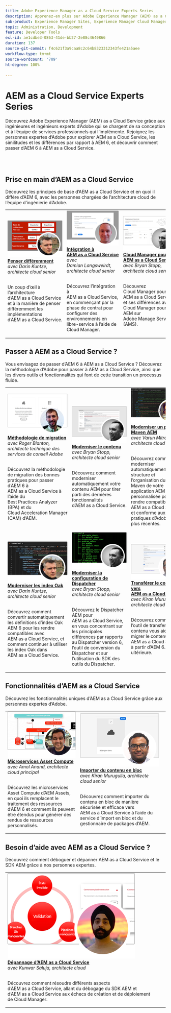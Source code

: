 ```yaml
---
title: Adobe Experience Manager as a Cloud Service Experts Series
description: Apprenez-en plus sur Adobe Experience Manager (AEM) as a Cloud Service grâce aux ingénieures et ingénieurs experts qui se chargent de sa conception et aux services professionnels qui l’implémentent.
sub-product: Experience Manager Sites, Experience Manager Cloud Manager, Experience Manager Assets
topic: Administration, Development
feature: Developer Tools
exl-id: ae1cdbe3-0863-41de-bb27-2e88c4640866
duration: 137
source-git-commit: f4c621f3a9caa8c2c64b8323312343fe421a5aee
workflow-type: tm+mt
source-wordcount: '709'
ht-degree: 100%

---
```


# AEM as a Cloud Service Experts Series

Découvrez Adobe Experience Manager (AEM) as a Cloud Service grâce aux ingénieures et ingénieurs experts d’Adobe qui se chargent de sa conception et à l’équipe de services professionnels qui l’implémente. Rejoignez les personnes expertes d’Adobe pour explorer AEM as a Cloud Service, les similitudes et les différences par rapport à AEM 6, et découvrir comment passer d’AEM 6 à AEM as a Cloud Service.

<br/> 
<br/>

## Prise en main d’AEM as a Cloud Service

Découvrez les principes de base d’AEM as a Cloud Service et en quoi il diffère d’AEM 6, avec les personnes chargées de l’architecture cloud de l’équipe d’ingénierie d’Adobe.

<table>
  <tr>
   <td>
      <a href="../../migration/moving-to-aem-as-a-cloud-service/introduction.md">
      <img alt="Penser différemment" src="./assets/thinking-differently.png"/>
      </a>
      <div>
         <a href="../../migration/moving-to-aem-as-a-cloud-service/introduction.md"><strong>Penser différemment</strong></a>
<br/><em>avec Darin Kuntze, architecte cloud senior</em>
      </div>
      <p>
        <br/>
Un coup d’œil à l’architecture d’AEM as a Cloud Service et à la manière de penser différemment les implémentations d’AEM as a Cloud Service.
      </p>
     </td>   
     <td>
      <a href="../../migration/moving-to-aem-as-a-cloud-service/onboarding.md">
      <img alt="Intégrer à AEM as a Cloud Service" src="./assets/onboarding.png"/>
      </a>
      <div>
         <a href="../../migration/moving-to-aem-as-a-cloud-service/onboarding.md"><strong>Intégration à AEM as a Cloud Service</strong></a>
<br/><em>avec Damian Langsweirdt, architecte cloud senior</em>
      </div>
      <p>
        <br/>
Découvrez l’intégration à AEM as a Cloud Service, en commençant par la phase de contrat pour configurer des environnements en libre-service à l’aide de Cloud Manager.
      </p>
   </td>     
   </td>   
     <td>
      <a href="../../migration/moving-to-aem-as-a-cloud-service/cloud-manager.md">
      <img alt="Cloud Manager" src="./assets/cloud-manager.png"/>
      </a>
      <div>
         <a href="../../migration/moving-to-aem-as-a-cloud-service/cloud-manager.md"><strong>Cloud Manager pour AEM as a Cloud Service</strong></a>
<br/><em>avec Bryan Stopp, architecte cloud senior</em>
      </div>
      <p>
        <br/>
Découvrez Cloud Manager pour AEM as a Cloud Service et ses différences avec Cloud Manager pour AEM sur Adobe Manage Services (AMS).
      </p>
   </td> 
  </tr>
</table>

## Passer à AEM as a Cloud Service ?

Vous envisagez de passer d’AEM 6 à AEM as a Cloud Service ? Découvrez la méthodologie d’Adobe pour passer à AEM as a Cloud Service, ainsi que les divers outils et fonctionnalités qui font de cette transition un processus fluide.

<table>
  <tr>
   <td>
      <a href="../../migration/moving-to-aem-as-a-cloud-service/bpa-and-cam.md" target="_aem-experts-series-video">
      <img alt="La méthodologie de migration" src="./assets/bpa-and-cam.png"/>
      </a>
      <div>
         <a href="../../migration/moving-to-aem-as-a-cloud-service/bpa-and-cam.md" target="_aem-experts-series-video"><strong>Méthodologie de migration</strong></a>
<br/><em>avec Roger Blanton, architecte technique des services de conseil Adobe</em>
      </div>
      <p>
        <br/>
Découvrez la méthodologie de migration des bonnes pratiques pour passer d’AEM 6 à AEM as a Cloud Service à l’aide du Best Practices Analyzer (BPA) et du Cloud Acceleration Manager (CAM) d’AEM.
      </p>
   </td>   
     <td>
      <a href="../../migration/moving-to-aem-as-a-cloud-service/aem-modernization-tools.md" target="_aem-experts-series-video">
      <img alt="Moderniser le contenu" src="./assets/aem-modernizer-tools.png"/>
      </a>
      <div>
         <a href="../../migration/moving-to-aem-as-a-cloud-service/aem-modernization-tools.md" target="_aem-experts-series-video"><strong>Moderniser le contenu</strong></a>
<br/><em>avec Bryan Stopp, architecte cloud senior</em>
      </div>
      <p>
        <br/>
Découvrez comment moderniser automatiquement votre contenu AEM pour tirer parti des dernières fonctionnalités d’AEM as a Cloud Service.
      </p>
   </td>     
   </td>   
     <td>
      <a href="../../migration/moving-to-aem-as-a-cloud-service/repository-modernization.md" target="_aem-experts-series-video">
      <img alt="Moderniser un projet Maven AEM" src="./assets/repository-modernizer.png"/>
      </a>
      <div>
         <a href="../../migration/moving-to-aem-as-a-cloud-service/repository-modernization.md" target="_aem-experts-series-video"><strong>Moderniser un projet Maven AEM</strong></a>
<br/><em>avec Varun Mitra, architecte cloud</em>
      </div>
      <p>
        <br/>
Découvrez comment moderniser automatiquement la structure et l’organisation du projet Maven de votre application AEM personnalisée pour la rendre compatible avec AEM as a Cloud Service et conforme aux bonnes pratiques d’Adobe les plus récentes.
      </p>
   </td> 
  </tr>
  <tr>
   <td>
      <a href="../../migration/moving-to-aem-as-a-cloud-service/search-and-indexing.md" target="_aem-experts-series-video">
      <img alt="Moderniser les index Oak" src="./assets/indexes.png"/>
      </a>
      <div>
         <a href="../../migration/moving-to-aem-as-a-cloud-service/search-and-indexing.md" target="_aem-experts-series-video"><strong>Moderniser les index Oak</strong></a>
<br/><em>avec Darin Kuntze, architecte cloud senior</em>
      </div>
      <p>
        <br/>
Découvrez comment convertir automatiquement les définitions d’index Oak AEM 6 pour les rendre compatibles avec AEM as a Cloud Service, et comment continuer à utiliser les index Oak dans AEM as a Cloud Service.
      </p>
   </td>   
     <td>
      <a href="../../migration/moving-to-aem-as-a-cloud-service/dispatcher.md" target="_aem-experts-series-video">
      <img alt="Moderniser la configuration de Dispatcher" src="./assets/dispatcher.png"/>
      </a>
      <div>
         <a href="../../migration/moving-to-aem-as-a-cloud-service/dispatcher.md" target="_aem-experts-series-video"><strong>Moderniser la configuration de Dispatcher</strong></a>
<br/><em>avec Bryan Stopp, architecte cloud senior</em>
      </div>
      <p>
        <br/>
Découvrez le Dispatcher AEM pour AEM as a Cloud Service, en vous concentrant sur les principales différences par rapports au Dispatcher version 6, l’outil de conversion du Dispatcher et sur l’utilisation du SDK des outils du Dispatcher.
      </p>
   </td>     
   </td>   
     <td>
      <a href="../../migration/moving-to-aem-as-a-cloud-service/content-migration/content-transfer-tool.md" target="_aem-experts-series-video">
      <img alt="Transférer le contenu vers AEM as a Cloud Service" src="./assets/content-transfer-tool.png"/>
      </a>
      <div>
         <a href="../../migration/moving-to-aem-as-a-cloud-service/content-migration/content-transfer-tool.md" target="_aem-experts-series-video"><strong>Transférer le contenu vers AEM as a Cloud Service</strong></a>
<br/><em>avec Kiran Murugulla, architecte cloud senior</em>
      </div>
      <p>
        <br/>
Découvrez comment l’outil de transfert de contenu vous aide à migrer le contenu vers AEM as a Cloud Service à partir d’AEM 6.3 et ultérieure.
      </p>
   </td> 
  </tr>  
</table>


## Fonctionnalités d’AEM as a Cloud Service

Découvrez les fonctionnalités uniques d’AEM as a Cloud Service grâce aux personnes expertes d’Adobe.

<table>
  <tr>
   <td>
      <a href="../../migration/moving-to-aem-as-a-cloud-service/asset-compute-microservices.md" target="_aem-experts-series-video">
      <img alt="Microservices Asset Compute" src="./assets/asset-compute-microservices.png"/>
      </a>
      <div>
         <a href="../../migration/moving-to-aem-as-a-cloud-service/asset-compute-microservices.md" target="_aem-experts-series-video"><strong>Microservices Asset Compute</strong></a>
<br/><em>avec Amol Anand, architecte cloud principal</em>
      </div>
      <p>
        <br/>
Découvrez les microservices Asset Compute d’AEM Assets, en quoi ils remplacent le traitement des ressources d’AEM 6 et comment ils peuvent être étendus pour générer des rendus de ressources personnalisés.
      </p>
   </td>   
   <td>
      <a href="../../migration/moving-to-aem-as-a-cloud-service/content-migration/bulk-import-service.md" target="_aem-experts-series-video">
      <img alt="Importer du contenu en bloc" src="./assets/bulk-import.png"/>
      </a>
      <div>
         <a href="../../migration/moving-to-aem-as-a-cloud-service/content-migration/bulk-import-service.md" target="_aem-experts-series-video"><strong>Importer du contenu en bloc</strong></a>
<br/><em>avec Kiran Murugulla, architecte cloud senior</em>
      </div>
      <p>
        <br/>
Découvrez comment importer du contenu en bloc de manière sécurisée et efficace vers AEM as a Cloud Service à l’aide du service d’import en bloc et du gestionnaire de packages d’AEM.
      </p>
   </td> 
    <td></td>
  </tr>
</table>

## Besoin d’aide avec AEM as a Cloud Service ?

Découvrez comment déboguer et dépanner AEM as a Cloud Service et le SDK AEM grâce à nos personnes expertes.

<table>
  <tr>
   <td>
      <a href="../../migration/moving-to-aem-as-a-cloud-service/troubleshooting.md" target="_aem-experts-series-video">
      <img alt="Dépannage d’AEM as a Cloud Service" src="./assets/troubleshooting.png"/>
      </a>
      <div>
         <a href="../../migration/moving-to-aem-as-a-cloud-service/troubleshooting.md" 
         target="_aem-experts-series-video"><strong>Dépannage d’AEM as a Cloud Service</strong></a>
<br/><em>avec Kunwar Saluja, architecte cloud</em>
      </div>
      <p>
        <br/>
Découvrez comment résoudre différents aspects d’AEM as a Cloud Service, allant du débogage du SDK AEM et d’AEM as a Cloud Service aux échecs de création et de déploiement de Cloud Manager.
      </p>
   </td>   
    <td></td>
    <td></td>
  </tr>
</table>
